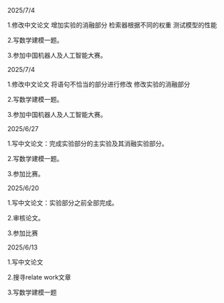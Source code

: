 2025/7/4

1.修改中文论文 增加实验的消融部分 检索器根据不同的权重 测试模型的性能 

2.写数学建模一题。

3.参加中国机器人及人工智能大赛。

2025/7/4

1.修改中文论文  将语句不恰当的部分进行修改  修改实验的消融部分

2.写数学建模一题。

3.参加中国机器人及人工智能大赛。

2025/6/27

1.写中文论文：完成实验部分的主实验及其消融实验部分。

2.写数学建模一题。

3.参加比赛。


2025/6/20

1.写中文论文：实验部分之前全部完成。

2.审核论文。

3.参加比赛

2025/6/13

1.写中文论文

2.搜寻relate work文章

3.写数学建模一题
